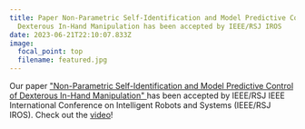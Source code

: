 ```yaml
---
title: Paper Non-Parametric Self-Identification and Model Predictive Control of
  Dexterous In-Hand Manipulation has been accepted by IEEE/RSJ IROS
date: 2023-06-21T22:10:07.833Z
image:
  focal_point: top
  filename: featured.jpg
---
```

<!--StartFragment-->

Our paper ["Non-Parametric Self-Identification and Model Predictive Control of Dexterous In-Hand Manipulation" ](https://arxiv.org/abs/2307.10033)has been accepted by IEEE/RSJ IEEE International Conference on Intelligent Robots and Systems (IEEE/RSJ IROS). Check out the [video](https://youtu.be/4FQ2193q1kk)!

<!--EndFragment-->